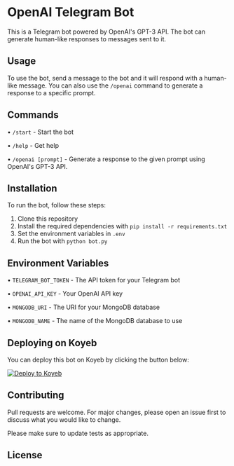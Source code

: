 # OpenAI Telegram Bot
This is a Telegram bot powered by OpenAI's GPT-3 API. The bot can generate human-like responses to messages sent to it.
## Usage
To use the bot, send a message to the bot and it will respond with a human-like message. You can also use the `/openai` command to generate a response to a specific prompt.
## Commands
• `/start` - Start the bot

• `/help` - Get help

• `/openai [prompt]` - Generate a response to the given prompt using OpenAI's GPT-3 API.
## Installation
To run the bot, follow these steps:
1. Clone this repository
2. Install the required dependencies with `pip install -r requirements.txt`
3. Set the environment variables in `.env`
4. Run the bot with `python bot.py`
## Environment Variables
• `TELEGRAM_BOT_TOKEN` - The API token for your Telegram bot

• `OPENAI_API_KEY` - Your OpenAI API key

• `MONGODB_URI` - The URI for your MongoDB database

• `MONGODB_NAME` - The name of the MongoDB database to use
## Deploying on Koyeb
You can deploy this bot on Koyeb by clicking the button below:

[![Deploy to Koyeb](https://www.koyeb.com/static/images/deploy/button.svg)](https://app.koyeb.com/deploy?source=https://github.com/filmotainment/FT-OPENAI)
## Contributing
Pull requests are welcome. For major changes, please open an issue first to discuss what you would like to change.

Please make sure to update tests as appropriate.
## License
